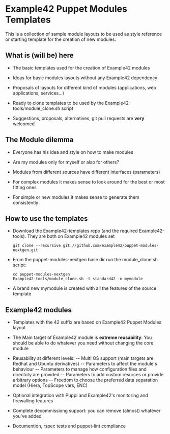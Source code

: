 # Example42 Puppet Modules Templates

This is a collection of sample module layouts to be used as style reference or
starting template for the creation of new modules.

## What is (will be) here

   - The basic templates used for the creation of Example42 modules

   - Ideas for basic modules layouts without any Example42 dependency

   - Proposals of layouts for different kind of modules (applications, web applications, services...)

   - Ready to clone templates to be used by the Example42-tools/module_clone.sh script

   - Suggestions, proposals, alternatives,  git pull requests are **very** welcomed


## The Module dilemma

  - Everyone has his idea and style on how to make modules

  - Are my modules only for myself or also for others?

  - Modules from different sources have different interfaces (parameters)

  - For complex modules it makes sense to look around for the best or most fitting ones

  - For simple or new modules it makes sense to generate them consistently


## How to use the templates

  - Download the Example42-templates repo (and the required Example42-tools).
    They are both on Example42 modules set

        git clone --recursive git://github.com/example42/puppet-modules-nextgen.git

  - From the puppet-modules-nextgen base dir run the module_clone.sh script: 

        cd puppet-modules-nextgen
        Example42-tools/module_clone.sh -t standard42 -n mymodule

  - A brand new mymodule is created with all the features of the source template


## Example42 modules

  - Templates with the 42 suffix are based on Example42 Puppet Modules layout

  - The Main target of Example42 module is **extreme reusability**:
    You should be able to do whatever you need without changing the core module

  - Reusability at different levels:
  -- Multi OS support (main targets are Redhat and Ubuntu derivatives)
  -- Parameters to affect the module's behaviour
  -- Parameters to manage how configuration files and directoty are provided
  -- Parameters to add custom resurces or provide arbitrary options
  -- Freedom to choose the preferred data separation model (Hiera, TopScope vars, ENC)

  - Optional integration with Puppi and Example42's monitoring and firewalling features

  - Complete decommissiong support: you can remove (almost) whatever you've added

  - Documention, rspec tests and puppet-lint compliance
